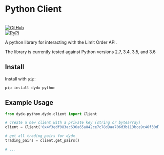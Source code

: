 # Python Client

<br>
<a href='https://github.com/dydxprotocol/dydx-python'>
  <img src='https://img.shields.io/badge/GitHub-dydxprotocol%2Fdydx--python-lightgrey' alt='GitHub'/>
</a>
<br>
<a href='https://pypi.org/project/dydx-python'>
  <img src='https://img.shields.io/pypi/v/dydx-python.svg' alt='PyPi'/>
</a>

A python library for interacting with the Limit Order API.

The library is currently tested against Python versions 2.7, 3.4, 3.5, and 3.6

## Install
Install with `pip`:
```
pip install dydx-python
```

## Example Usage

```python
from dydx-python.dydx.client import Client

# create a new client with a private key (string or bytearray)
client = Client('0x4f3edf983ac636a65a842ce7c78d9aa706d3b113bce9c46f30d7d21715b23b1d')

# get all trading pairs for dydx
trading_pairs = client.get_pairs()

# ...
```
